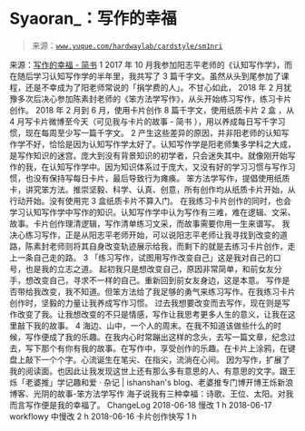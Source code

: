 # Syaoran_：写作的幸福

> 来源：[`www.yuque.com/hardwaylab/cardstyle/sm1nri`](https://www.yuque.com/hardwaylab/cardstyle/sm1nri)

<ne-quote id="u1ae4026d" data-lake-id="u1ae4026d"><ne-p id="15d6177895e95d1fba6c584fea546f05_p_1" data-lake-id="15d6177895e95d1fba6c584fea546f05_p_1"><ne-text id="u4a8c5c32">来源：</ne-text>[<ne-text id="ua1e2c205">写作的幸福 - 简书</ne-text>](https://www.jianshu.com/p/af4b508e99bf)</ne-p></ne-quote> <ne-h2 id="1" data-lake-id="1"><ne-heading-ext><ne-heading-anchor></ne-heading-anchor><ne-heading-fold></ne-heading-fold></ne-heading-ext><ne-heading-content><ne-text id="ud07526da">1</ne-text></ne-heading-content></ne-h2> <ne-p id="db3884139d7813c4fee3f51b07c3a82c_p_4" data-lake-id="db3884139d7813c4fee3f51b07c3a82c_p_4"><ne-text id="u5eff53d8">2017 年 10 月我参加阳志平老师的《认知写作学》，而在随后学习认知写作学的半年里，我共写了 3 篇千字文。虽然从头到尾参加了课程，还是不幸成为了阳老师常说的「捐学费的人」。不甘心如此， 2018 年 2 月犹豫多次后决心参加陈素封老师的《笨方法学写作》，从头开始练习写作，练习卡片创作。</ne-text></ne-p> <ne-p id="edfed86d8de85b78924b608c568389c5_p_6" data-lake-id="edfed86d8de85b78924b608c568389c5_p_6"><ne-text id="uac5bf798">2018 年 2 月到 6 月，使用卡片创作 8 篇千字文，使用纸质卡片 2 盒 ，从 4 月写卡片微博至今天（可见我与卡片的故事 - 简书 ），用以养成每日写千字习惯，现在每周至少写一篇千字文。</ne-text></ne-p> <ne-h2 id="2" data-lake-id="2"><ne-heading-ext><ne-heading-anchor></ne-heading-anchor><ne-heading-fold></ne-heading-fold></ne-heading-ext><ne-heading-content><ne-text id="ue8280b89">2</ne-text></ne-heading-content></ne-h2> <ne-p id="7585a2b8a842a9b9a5e36184669fc5fe_p_9" data-lake-id="7585a2b8a842a9b9a5e36184669fc5fe_p_9"><ne-text id="uf15adb22">产生这些差异的原因，并非阳老师的认知写作学不好，恰恰是因为认知写作学太好了。认知写作学是阳老师集多学科之大成，是写作知识的迷宫。庞大到没有背景知识的初学者，只会迷失其中。就像刚开始写作的我，在认知写作学中。因为知识体系过于庞大，又没有好的学习习惯与写作习惯，也没有保持写每日卡片，最后导致行为瘫痪。</ne-text></ne-p> <ne-p id="3b41e648871238f730f4cc5533fbfc59_p_11" data-lake-id="3b41e648871238f730f4cc5533fbfc59_p_11"><ne-text id="ue2555769">笨方法学写作，提倡使用纸质卡，讲究笨方法。推崇坚毅、科学、认真、创意，所有创作均从纸质卡片开始，从行动开始。没有使用完 3 盒纸质卡片不算入门。</ne-text></ne-p> <ne-p id="98f968647bd29953e022256983735c54_p_13" data-lake-id="98f968647bd29953e022256983735c54_p_13"><ne-text id="u84acee9c">在我练习卡片创作的同时，也会学习认知写作学中写作的知识。认知写作学中认为写作有三难，难在逻辑、文采、故事。卡片创作理清逻辑，写作清单练习文采，而故事需要你用一生来谱写。</ne-text></ne-p> <ne-p id="8bdebdf594c80ca4c7a717c0aecbac7d_p_15" data-lake-id="8bdebdf594c80ca4c7a717c0aecbac7d_p_15"><ne-text id="u80d200b0">我决心练习写作，正是从阳志平老师开始，可以说阳志平老师让我寻找到改变的道路，陈素封老师则将其自身改变轨迹展示给我，而剩下的就是去练习卡片创作，走上一条自己走的路。</ne-text></ne-p> <ne-h2 id="3" data-lake-id="3"><ne-heading-ext><ne-heading-anchor></ne-heading-anchor><ne-heading-fold></ne-heading-fold></ne-heading-ext><ne-heading-content><ne-text id="u03fca5d5">3</ne-text></ne-heading-content></ne-h2> <ne-p id="d92af908cba1392d5675e855d8b28a52_p_18" data-lake-id="d92af908cba1392d5675e855d8b28a52_p_18"><ne-text id="u68da6b8a">「练习写作，试图用写作改变自己」这是我对自己的口号，也是我的立志之道。</ne-text></ne-p> <ne-p id="34ef737286f1a0779043d3a6f35baa0e_p_20" data-lake-id="34ef737286f1a0779043d3a6f35baa0e_p_20"><ne-text id="ue0118274">起初我只是想改变自己，原因非常简单，和前女友分手，想改变自己，寻求不一样的自己。重新回到前女友身边，这是本意。</ne-text></ne-p> <ne-p id="12d7afe226094950088a79ffc9492c79_p_22" data-lake-id="12d7afe226094950088a79ffc9492c79_p_22"><ne-text id="u6a5ca211">写作是否带给我改变，我不知道。但笨方法给了我足够的勇气来练习写作。在我练习卡片创作时，坚毅的力量让我养成写作习惯。</ne-text></ne-p> <ne-p id="199e62e94552993a43a1cfefc4593818_p_24" data-lake-id="199e62e94552993a43a1cfefc4593818_p_24"><ne-text id="u70b34d6c">过去我想要改变而去写作，现在则是写作改变了我。让我想改变的不只是情感，写作让我思考更多人生的意义，让我在这里敲下我的故事。</ne-text></ne-p> <ne-h2 id="4" data-lake-id="4"><ne-heading-ext><ne-heading-anchor></ne-heading-anchor><ne-heading-fold></ne-heading-fold></ne-heading-ext><ne-heading-content><ne-text id="u016b6def">4</ne-text></ne-heading-content></ne-h2> <ne-p id="60bab45a27648937bf04e6e092007bd2_p_27" data-lake-id="60bab45a27648937bf04e6e092007bd2_p_27"><ne-text id="uf92321b7">海边、山中，一个人的周末。在我不知道该做些什么的时候，写作便成了我的乐趣。在我内心时常蹦出这样的念头，去写一篇文章，纪念过去，写下那个有你有我的故事。在写作中，享受创作的乐趣。在卡片上涂鸦，在键盘上敲下一个个字。心流诞生在笔尖、在指尖，流淌在心间。</ne-text></ne-p> <ne-p id="aa481b2df14f7d34b774b4602ea6b0b3_p_29" data-lake-id="aa481b2df14f7d34b774b4602ea6b0b3_p_29"><ne-text id="ub1a5be7a">因为写作，扩展了我的阅读面。也因此让我发现这世上还有那么多有意思的人、有意思的文字。跟王烁「老婆推」学记趣和爱 · 杂记 | ishanshan's blog、老婆推专门博开博王烁新浪博客、光阴的故事-笨方法学写作</ne-text></ne-p> <ne-p id="8a638574d53320c17eff3322bd7f7019_p_31" data-lake-id="8a638574d53320c17eff3322bd7f7019_p_31"><ne-text id="u2570fc83">海子说我有三种幸福：诗歌、王位、太阳。对我而言写作便是我的幸福了。</ne-text></ne-p> <ne-p id="60d960b186494693d6d7a720a8b97622_p_33" data-lake-id="60d960b186494693d6d7a720a8b97622_p_33"><ne-text id="u846c7aff">ChangeLog</ne-text> <ne-text id="u03de8455">2018-06-18 慢改 1 h</ne-text> <ne-text id="u96a5c0fe">2018-06-17 workflowy 中慢改 2 h</ne-text> <ne-text id="uc035b062">2018-06-16 卡片创作快写 1 h</ne-text></ne-p>